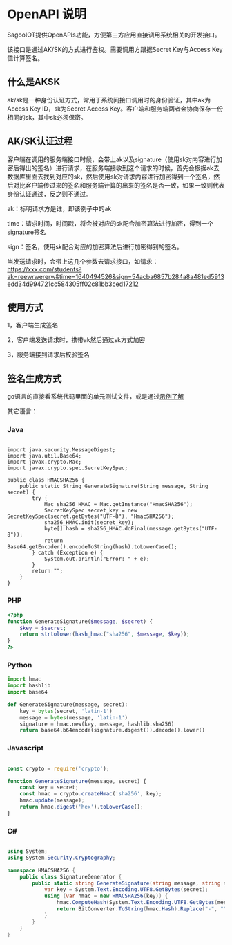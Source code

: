 # OpenAPI 说明

SagooIOT提供OpenAPIs功能，方便第三方应用直接调用系统相关的开发接口。

该接口是通过AK/SK的方式进行鉴权。需要调用方跟据Secret Key与Access Key值计算签名。


## 什么是AKSK
ak/sk是一种身份认证方式，常用于系统间接口调用时的身份验证，其中ak为Access Key ID，sk为Secret Access Key。客户端和服务端两者会协商保存一份相同的sk，其中sk必须保密。

## AK/SK认证过程
客户端在调用的服务端接口时候，会带上ak以及signature（使用sk对内容进行加密后得出的签名）进行请求，在服务端接收到这个请求的时候，首先会根据ak去数据库里面去找到对应的sk，然后使用sk对请求内容进行加密得到一个签名，然后对比客户端传过来的签名和服务端计算的出来的签名是否一致，如果一致则代表身份认证通过，反之则不通过。

ak：标明请求方是谁，即该例子中的ak

time：请求时间，时间戳，将会被对应的sk配合加密算法进行加密，得到一个signature签名

sign：签名，使用sk配合对应的加密算法后进行加密得到的签名。

当发送请求时，会带上这几个参数去请求接口，如请求：
https://xxx.com/students?ak=reewrwererw&time=1640494526&sign=54acba6857b284a8a481ed5913edd34d994721cc584305ff02c81bb3ced17212

## 使用方式

1，客户端生成签名

2，客户端发送请求时，携带ak然后通过sk方式加密

3，服务端接到请求后校验签名

## 签名生成方式

go语言的直接看系统代码里面的单元测试文件，或是通过[示例了解](example.md)

其它语言：

### Java

```jade

import java.security.MessageDigest;
import java.util.Base64;
import javax.crypto.Mac;
import javax.crypto.spec.SecretKeySpec;

public class HMACSHA256 {
    public static String GenerateSignature(String message, String secret) {
        try {
            Mac sha256_HMAC = Mac.getInstance("HmacSHA256");
            SecretKeySpec secret_key = new SecretKeySpec(secret.getBytes("UTF-8"), "HmacSHA256");
            sha256_HMAC.init(secret_key);
            byte[] hash = sha256_HMAC.doFinal(message.getBytes("UTF-8"));
            return Base64.getEncoder().encodeToString(hash).toLowerCase();
        } catch (Exception e) {
            System.out.println("Error: " + e);
        }
        return "";
    }
}

```

### PHP

```php
<?php
function GenerateSignature($message, $secret) {
    $key = $secret;
    return strtolower(hash_hmac("sha256", $message, $key));
}
?>

```

### Python

```Python
import hmac
import hashlib
import base64

def GenerateSignature(message, secret):
    key = bytes(secret, 'latin-1')
    message = bytes(message, 'latin-1')
    signature = hmac.new(key, message, hashlib.sha256)
    return base64.b64encode(signature.digest()).decode().lower()

```

### Javascript

```javascript

const crypto = require('crypto');

function GenerateSignature(message, secret) {
    const key = secret;
    const hmac = crypto.createHmac('sha256', key);
    hmac.update(message);
    return hmac.digest('hex').toLowerCase();
}


```

### C#

```C#

using System;
using System.Security.Cryptography;

namespace HMACSHA256 {
    public class SignatureGenerator {
        public static string GenerateSignature(string message, string secret) {
            var key = System.Text.Encoding.UTF8.GetBytes(secret);
            using (var hmac = new HMACSHA256(key)) {
                hmac.ComputeHash(System.Text.Encoding.UTF8.GetBytes(message));
                return BitConverter.ToString(hmac.Hash).Replace("-", "").ToLower();
            }
        }
    }
}


```
